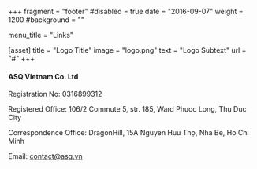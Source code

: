 +++
fragment = "footer"
#disabled = true
date = "2016-09-07"
weight = 1200
#background = ""

menu_title = "Links"

[asset]
  title = "Logo Title"
  image = "logo.png"
  text = "Logo Subtext"
  url = "#"
+++

#### ASQ Vietnam Co. Ltd

Registration No: 0316899312

Registered Office: 106/2 Commute 5, str. 185, Ward Phuoc Long, Thu Duc City

Correspondence Office: DragonHill, 15A Nguyen Huu Thọ, Nha Be, Ho Chi Minh

Email: contact@asq.vn

